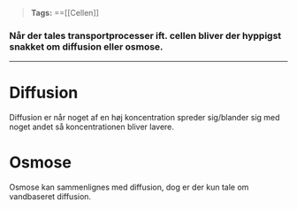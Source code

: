 >**Tags:** ==[[Cellen]]

### Når der tales transportprocesser ift. cellen bliver der hyppigst snakket om diffusion eller osmose.

___

# Diffusion
Diffusion er når noget af en høj koncentration spreder sig/blander sig med noget andet så koncentrationen bliver lavere.

# Osmose
Osmose kan sammenlignes med diffusion, dog er der kun tale om vandbaseret diffusion.